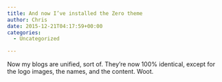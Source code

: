 ```yaml
---
title: And now I’ve installed the Zero theme
author: Chris
date: 2015-12-21T04:17:59+00:00
categories:
  - Uncategorized

---
```

Now my blogs are unified, sort of. They&#8217;re now 100% identical, except for the logo images, the names, and the content. Woot.
<!-- more -->  